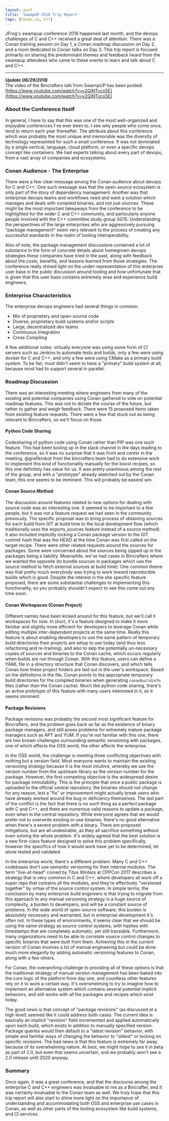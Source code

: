 ```yaml
---
layout: post
title: 'SwampUP 2018 Trip Report'
tags: [Conan.io, C++]
---
```


JFrog's swampup conference 2018 happened last month, and the devops challenges of C and C++ received a great deal of attention.  There was a Conan training session on Day 1, a Conan roadmap discussion on Day 2, and a room dedicated to Conan talks on Day 3.  This trip report is focused primarily on sharing the predominant themes and feedback heard from the swampup attendees who came to these events to learn and talk about C and C++.  

---

***Update 06/29/2018***  
The video of the Bincrafters talk from SwampUP has been posted:  
[https://www.youtube.com/watch?v=v2QiNTvco5E](https://www.youtube.com/watch?v=v2QiNTvco5E)

### About the Conference Itself

In general, I have to say that this was one of the most well-organized and enjoyable conferences I've ever been to. I see why people who come once, tend to return each year thereafter.  The attribute about this conference which was probably the most unique and memorable was the diversity of technology represented for such a small conference.  It was not dominated by a single vertical, language, cloud platform, or even a specific devops concept like containers.  We had experts talking about every part of devops, from a vast array of companies and ecosystems. 

### Conan Audience - The Enterprise  

There were a few clear message among the Conan audience about devops for C and C++.  One such message was that the open-source ecosystem is only part of the story of dependency management.  Another was that enterprise devops teams and workflows need and want a solution which manages and deals with compiled binaries, and not just sources.  These might be the most important takeaways from the conference to be highlighted for the wider C and C++ community, and particularly anyone people involved with the C++ committee study group SG15.  Understanding the perspectives of the large enterprises who are aggressively pursuing "package management" seem very relevant to the process of creating any successful standards in the realm of tooling interoperability.  

Also of note, the package management discussions contained a lot of substance in the form of concrete details about homegrown devops strategies these companies have tried in the past, along with feedback about the costs, benefits, and lessons learned from those strategies. The conference really shined light on the under-representation of this enterprise user base in the public discussion around tooling and how unfortunate that is given that this user base contains extremely wise and experience build engineers.  

### Enterprise Characteristics

The enterprise devops engineers had several things in common.  

- Mix of proprietary and open-source code
- Diverse, proprietary build systems and/or scripts
- Large, decentralized dev teams
- Continuous Integration
- Cross Compiling

A few additional notes: virtually everyone was using some form of CI servers such as Jenkins to automate tests and builds, only a few were using docker for C and C++, and only a few were using CMake as a primary build system.  To be fair, most didn't seem to have a "primary" build system at all, because most had to support several in parallel. 

### Roadmap Discussion

There was an interesting meeting where engineers from many of the existing and potential companies using Conan gathered to vote on potential roadmap features.  This was not to dictate the course of the future, but rather to gather and weigh feedback.  There were 15 proposed items taken from existing feature requests.  There were a few that stuck out as being relevant to Bincrafters, so we'll focus on those. 

#### Python Code Sharing

Codesharing of python code using Conan rather than PIP was one such feature.  This had been boiling up in the slack channel in the days leading to the conference, so it was no surprise that it was front and center in the meeting.  @grafikrobot from the bincrafters team had to do extensive work to implement this kind of functionality manually for the boost recipes, so this one definitely has value for us.  It was pretty unanimous among the rest of the group, and with a "prototype" already sketched out by the Conan team, this one seems to be imminent.  This will probably be easiest win.  

#### Conan Source Method

The discussion around features related to new options for dealing with source code was an interesting one. It seemed to be important to a few people, but it was not a feature request we had seen in the community previously.  The specific proposal was to bring process of obtaining sources for each build from GIT at build time to the local development flow (which traditionally uses the exports_sources feature instead of a source method).  It also included implicitly locking a Conan package version to the GIT commit hash that was the HEAD at the time Conan was first called on the target recipe.  There were other related requests around the sources for packages.  Some were concerned about the sources being zipped up in the packages being a liability.  Meanwhile, we've had cases in Bincrafters where we wanted the opposite (to bundle sources in packages which use the source method to fetch external sources at build time).   One common theme was that pretty much everybody was trying to work toward reproducible builds which is good.  Despite the interest in the she specific feature proposed, there are some substantial challenges to implementing this functionality, so you probably shouldn't expect to see this come out any time soon.

#### Conan Workspaces (Conan Project)

Different names have been kicked around for this feature, but we'll call it workspaces for now.  In short, it's a feature designed to make it more familiar and slightly more efficient for developers to leverage Conan while editing multiple inter-dependent projects at the same time.  Really this feature is about enabling developers to use the same pattern of temporary build directories their projects are setup to use today (and thus less refactoring and re-training), and also to skip the potentially un-necessary copies of sources and binaries to the Conan cache, which occurs regularly when builds are run through Conan.  With this feature, users can define a YAML file in a directory structure that Conan discovers, and which tells Conan how these project folders are laid out in the user's workspace.  Based on the definitions in the file, Conan points to the appropriate temporary build directories for the compiled binaries when generating `conanbuildinfo` files (rather than the Conan cache).    Much like python code sharing, there's an active prototype of this feature with many users interested in it, so it seems imminent. 

#### Package Revisions

Package revisions was probably the second most significant feature for Bincrafters, and the problem goes back as far as the existence of binary package managers, and still poses problems for extremely mature package managers such as APT and YUM.  If you're not familiar with this one, there are two known challenges surrounding semantic versioning with packages, one of which affects the OSS world, the other affects the enterprise.  

In the OSS world, the challenge is meeting three conflicting objectives with nothing but a version field.  Most everyone wants to maintain the existing versioning strategy because it is the most intuitive, whereby we use the version number from the upstream library as the version number for the package.  However, the first competing objective is the widespread desire for package immutability.  This is the principle that once a public package is uploaded to the official central repository, the binaries should not change for any reason, lest a "fix" or improvement might actually break users who have already worked around the bug or deficiency themselves.  The last part of the conflict is the fact that there is no such thing as a perfect package with C and C++, and there are numerous valid reasons to update a package, even when in the central repository. While everyone agrees that we would prefer not to overwrite existing in-use binaries, there's no good alternative when there's a severe problem with a binary. There are proposed mitigations, but are all undesirable, as they all sacrifice something without even solving the whole problem.   It's widely agreed that the best solution is a new first-class feature designed to solve this problem specifically, however the specifics of how it would work have yet to be determined, let alone tested and validated. 

In the enterprise world, there's a different problem.  Many C and C++ codebases don't use semantic versioning for their internal modules.  The term "live-at-head" coined by Titus Winters at CPPCon 2017 describes a strategy that is very common in C and C++, where developers all work off a super repo that contains all the modules, and they're effectively "versioned together" by virtue of the source control system.  In simple terms, the conclusion by many enterprise build engineers is that trying to migrate from this approach to any manual versioning strategy is a huge source of complexity, a burden to developers, and will be a constant source of problems.  In the wide world of open-source software, this burden is absolutely necessary and warranted, but in enterprise development it's often not.  In these types of environments, it seems clear that we should be using the same strategy as source control systems, with hashes with timestamps that are completely automatic, yet still traceable. Furthermore, many organizations need to be able to correlate source control changes to specific binaries that were built from them. Achieving this in the current version of Conan involves a lot of manual engineering but could be done much more elegantly by adding automatic versioning features to Conan, along with a few others. 

For Conan, the overarching challenge to providing all of these options is that the traditional strategy of manual version management has been baked into the core logic of the platform from day one, and countless other features rely on it to work a certain way.  It's overwhelming to try to imagine how to implement an alternative system which contains several potential implicit behaviors, and still works with all the packages and recipes which exist today.  

The good news is that concept of "package revisions" (as discussed at a high level) seemed like it could address both cases.  The current idea is basically an implicit "revision" field incremented and applied automatically upon each build, which exists in addition to manually specified version.  Package queries would then default to a "latest revision" behavior, with simple and familiar ways of changing the behavior to "oldest" or locking on specific revisions.  The bad news is that this feature is extremely far away because of its overwhelming nature.  At best, we might hope to see it in beta as part of 2.0, but even that seems uncertain, and we probably won't see a 2.0 release until 2020 anyway.  

### Summary

Once again, it was a great conference, and that the discourse among the enterprise C and C++ engineers was invaluable to me as a Bincrafter, and it was certainly invaluable to the Conan team as well.  We truly hope that this trip report will also start to shine more light on the importance of understanding and accommodating both OSS and enterprise use cases in Conan, as well as other parts of the tooling ecosystem like build systems, and CI services. 
